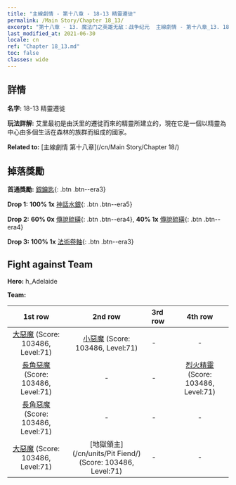 ```yaml
---
title: "主線劇情 - 第十八章 - 18-13 精靈遷徙"
permalink: /Main Story/Chapter 18_13/
excerpt: "第十八章 - 13. 魔法门之英雄无敌：战争纪元  主線劇情 - 第十八章_13. 18-13 精靈遷徙"
last_modified_at: 2021-06-30
locale: cn
ref: "Chapter 18_13.md"
toc: false
classes: wide
---
```


## 詳情

 **名字:** 18-13 精靈遷徙

 **玩法詳解:** 艾里最初是由沃里的遷徙而來的精靈所建立的，現在它是一個以精靈為中心由多個生活在森林的族群而組成的國家。

 **Related to:** [主線劇情 第十八章](/cn/Main Story/Chapter 18/)

## 掉落獎勵

 **首通獎勵:** [銀鑰匙](/cn/Items/con_693/){: .btn .btn--era3}

 **Drop 1:** **100% 1x** [神話水銀](/cn/Items/mat_63/){: .btn .btn--era5}

 **Drop 2:** **60% 0x** [傳說硫磺](/cn/Items/mat_57/){: .btn .btn--era4}, **40% 1x** [傳說硫磺](/cn/Items/mat_57/){: .btn .btn--era4}

 **Drop 3:** **100% 1x** [法術卷軸](/cn/Items/con_694/){: .btn .btn--era3}


## Fight against Team
 **Hero:** h_Adelaide

 **Team:**


  | 1st row | 2nd row | 3rd row | 4th row |
  |:----:|:----:|:----|:----:|
  | [大惡魔](/cn/units/Devil/) (Score: 103486, Level:71)  | [小惡魔](/cn/units/Imp/) (Score: 103486, Level:71)  | - | - |
  | [長角惡魔](/cn/units/Demon/) (Score: 103486, Level:71)  | - | - | [烈火精靈](/cn/units/Efreeti/) (Score: 103486, Level:71)  |
  | [長角惡魔](/cn/units/Demon/) (Score: 103486, Level:71)  | - | - | - |
  | [大惡魔](/cn/units/Devil/) (Score: 103486, Level:71)  | [地獄領主](/cn/units/Pit Fiend/) (Score: 103486, Level:71)  | - | - |


